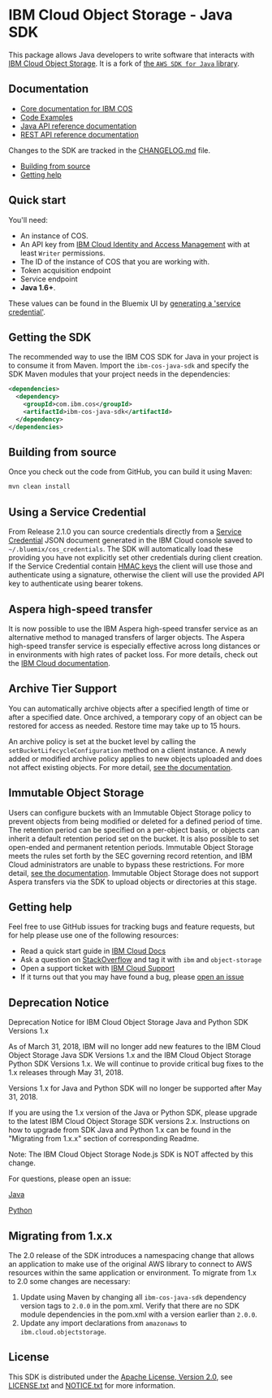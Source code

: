# IBM Cloud Object Storage - Java SDK

This package allows Java developers to write software that interacts with [IBM
Cloud Object Storage](https://cloud.ibm.com/docs/services/cloud-object-storage/about-cos.html). It is a fork of [the ``AWS SDK for Java`` library](https://github.com/aws/aws-sdk-java).

## Documentation

* [Core documentation for IBM COS](https://cloud.ibm.com/docs/services/cloud-object-storage/getting-started.html)
* [Code Examples](https://cloud.ibm.com/docs/services/cloud-object-storage?topic=cloud-object-storage-using-java#examples)
* [Java API reference documentation](https://ibm.github.io/ibm-cos-sdk-java)
* [REST API reference documentation](https://cloud.ibm.com/docs/services/cloud-object-storage/api-reference/about-api.html)

Changes to the SDK are tracked in the [CHANGELOG.md][changes-file] file.

* [Building from source](#building-from-source)
* [Getting help](#getting-help)

## Quick start

You'll need:
  * An instance of COS.
  * An API key from [IBM Cloud Identity and Access Management](https://cloud.ibm.com/docs/iam/users_roles.html) with at least `Writer` permissions.
  * The ID of the instance of COS that you are working with.
  * Token acquisition endpoint
  * Service endpoint
  * **Java 1.6+**.

These values can be found in the Bluemix UI by [generating a 'service credential'](https://cloud.ibm.com/docs/services/cloud-object-storage/iam/service-credentials.html).

## Getting the SDK
The recommended way to use the IBM COS SDK for Java in your project is to consume it from Maven. Import the `ibm-cos-java-sdk` and specify the SDK Maven modules that your project needs in the dependencies:

```xml
<dependencies>
  <dependency>
    <groupId>com.ibm.cos</groupId>
    <artifactId>ibm-cos-java-sdk</artifactId>
  </dependency>
</dependencies>
```

## Building from source

Once you check out the code from GitHub, you can build it using Maven:

```sh
mvn clean install
```

## Using a Service Credential
From Release 2.1.0 you can source credentials directly from a 
[Service Credential](https://cloud.ibm.com/docs/services/cloud-object-storage/iam/service-credentials.html) JSON document 
generated in the IBM Cloud console saved to `~/.bluemix/cos_credentials`. The SDK will automatically load these providing you 
have not explicitly set other credentials during client creation. 
If the Service Credential contain [HMAC keys](https://cloud.ibm.com/docs/services/cloud-object-storage/hmac/credentials.html) 
the client will use those and authenticate using a signature, otherwise the client will use the provided API key to authenticate 
using bearer tokens.

## Aspera high-speed transfer
It is now possible to use the IBM Aspera high-speed transfer service as an alternative method to managed transfers of larger objects. The Aspera high-speed transfer service is especially effective across long distances or in environments with high rates of packet loss. For more details, check out the [IBM Cloud documentation](https://cloud.ibm.com/docs/services/cloud-object-storage/basics/aspera.html#using-libraries-and-sdks).

## Archive Tier Support
You can automatically archive objects after a specified length of time or after a specified date.  Once archived, a temporary copy of an object can be restored for access as needed.  Restore time may take up to 15 hours.

An archive policy is set at the bucket level by calling the `setBucketLifecycleConfiguration` method on a client instance.  A newly added or modified archive policy applies to new objects uploaded and does not affect existing objects.  For more detail, [see the documentation](https://cloud.ibm.com/docs/services/cloud-object-storage/libraries/java.html#java).

## Immutable Object Storage
Users can configure buckets with an Immutable Object Storage policy to prevent objects from being modified or deleted for a defined period of time.
The retention period can be specified on a per-object basis, or objects can inherit a default retention period set on the bucket. It is also possible
to set open-ended and permanent retention periods. Immutable Object Storage meets the rules set forth by the SEC governing record retention, and 
IBM Cloud administrators are unable to bypass these restrictions. For more detail, [see the documentation][immutable-storage-docs]. 
Immutable Object Storage does not support Aspera transfers via the SDK to upload objects or directories at this stage.

## Getting help
Feel free to use GitHub issues for tracking bugs and feature requests, but for help please use one of the following resources:

* Read a quick start guide in [IBM Cloud Docs][bluemix-docs]
* Ask a question on [StackOverflow][stack-overflow] and tag it with `ibm` and `object-storage`
* Open a support ticket with [IBM Cloud Support][ibm-bluemix-support]
* If it turns out that you may have found a bug, please [open an issue][open-an-issue]


[changes-file]: ./CHANGELOG.md
[bluemix-docs]: https://cloud.ibm.com/docs/services/cloud-object-storage/libraries/java.html#java
[stack-overflow]: http://stackoverflow.com/questions/tagged/object-storage+ibm
[ibm-bluemix-support]: https://cloud.ibm.com/unifiedsupport/supportcenter
[open-an-issue]: https://github.com/ibm/ibm-cos-sdk-java/issues/new
[immutable-storage-docs]: https://cloud.ibm.com/docs/services/cloud-object-storage/basics/immutable.html

## Deprecation Notice

Deprecation Notice for IBM Cloud Object Storage Java and Python SDK Versions 1.x

As of March 31, 2018, IBM will no longer add new features to the IBM Cloud Object Storage Java SDK Versions 1.x and the IBM Cloud Object Storage Python SDK Versions 1.x.  We will continue to provide critical bug fixes to the 1.x releases through May 31, 2018.

Versions 1.x for Java and Python SDK will no longer be supported after May 31, 2018.

If you are using the 1.x version of the Java or Python SDK, please upgrade to the latest IBM Cloud Object Storage SDK versions 2.x.  Instructions on how to upgrade from SDK Java and Python 1.x can be found in the "Migrating from 1.x.x" section of corresponding Readme.

Note: The IBM Cloud Object Storage Node.js SDK is NOT affected by this change.

For questions, please open an issue:

[Java](https://github.com/ibm/ibm-cos-sdk-java/issues/new)

[Python](https://github.com/ibm/ibm-cos-sdk-python/issues/new)


## Migrating from 1.x.x
The 2.0 release of the SDK introduces a namespacing change that allows an application to make use of the original AWS library to connect to AWS resources within the same application or environment. To migrate from 1.x to 2.0 some changes are necessary:

1. Update using Maven by changing all  `ibm-cos-java-sdk` dependency version tags to  `2.0.0` in the pom.xml. Verify that there are no SDK module dependencies in the pom.xml with a version earlier than  `2.0.0`.
2. Update any import declarations from `amazonaws` to `ibm.cloud.objectstorage`.

## License

This SDK is distributed under the
[Apache License, Version 2.0](http://www.apache.org/licenses/LICENSE-2.0),
see [LICENSE.txt][LICENSE.txt] and [NOTICE.txt][NOTICE.txt] for more information.

[LICENSE.txt]: ./LICENSE.txt
[NOTICE.txt]: ./NOTICE.txt
